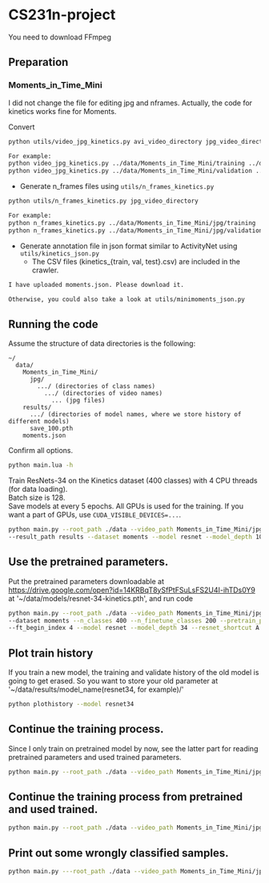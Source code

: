 # CS231n-project

You need to download FFmpeg

## Preparation


### Moments_in_Time_Mini 


I did not change the file for editing jpg and nframes. Actually, the code for kinetics works fine for Moments.

Convert 
```bash
python utils/video_jpg_kinetics.py avi_video_directory jpg_video_directory

For example:
python video_jpg_kinetics.py ../data/Moments_in_Time_Mini/training ../data/Moments_in_Time_Mini/jpg/training/
python video_jpg_kinetics.py ../data/Moments_in_Time_Mini/validation ../data/Moments_in_Time_Mini/jpg/validation/
```

* Generate n_frames files using ```utils/n_frames_kinetics.py```

```bash
python utils/n_frames_kinetics.py jpg_video_directory

For example:
python n_frames_kinetics.py ../data/Moments_in_Time_Mini/jpg/training
python n_frames_kinetics.py ../data/Moments_in_Time_Mini/jpg/validation
```

* Generate annotation file in json format similar to ActivityNet using ```utils/kinetics_json.py```
  * The CSV files (kinetics_{train, val, test}.csv) are included in the crawler.

```bash
I have uploaded moments.json. Please download it.

Otherwise, you could also take a look at utils/minimoments_json.py
```


## Running the code

Assume the structure of data directories is the following:

```misc
~/
  data/
    Moments_in_Time_Mini/
      jpg/
        .../ (directories of class names)
          .../ (directories of video names)
            ... (jpg files)
    results/
      .../ (directories of model names, where we store history of different models)
      save_100.pth
    moments.json
```

Confirm all options.

```bash
python main.lua -h
```

Train ResNets-34 on the Kinetics dataset (400 classes) with 4 CPU threads (for data loading).  
Batch size is 128.  
Save models at every 5 epochs.
All GPUs is used for the training.
If you want a part of GPUs, use ```CUDA_VISIBLE_DEVICES=...```.

```bash
python main.py --root_path ./data --video_path Moments_in_Time_Mini/jpg --annotation_path moments.json 
--result_path results --dataset moments --model resnet --model_depth 10 --n_classes 200 --batch_size 128 --n_threads 4 --checkpoint 5
```

## Use the pretrained parameters.

Put the pretrained parameters downloadable at https://drive.google.com/open?id=14KRBqT8ySfPtFSuLsFS2U4I-ihTDs0Y9 at '~/data/models/resnet-34-kinetics.pth', and run code

```bash
python main.py --root_path ./data --video_path Moments_in_Time_Mini/jpg --annotation_path moments.json --result_path results 
--dataset moments --n_classes 400 --n_finetune_classes 200 --pretrain_path models/resnet-34-kinetics.pth 
--ft_begin_index 4 --model resnet --model_depth 34 --resnet_shortcut A --batch_size 30 --n_threads 4 --checkpoint 5

```
## Plot train history

If you train a new model, the training and validate history of the old model is going to get erased. So you want to store your old parameter at '~/data/results/model_name(resnet34, for example)/'


```bash
python plothistory --model resnet34
```

## Continue the training process.

Since I only train on pretrained model by now, see the latter part for reading pretrained parameters and used trained parameters.
```bash
python main.py --root_path ./data --video_path Moments_in_Time_Mini/jpg --annotation_path moments.json --result_path results --dataset moments --resume_path results/save_5.pth --model_depth 34 --n_classes 200 --batch_size 30 --n_threads 4 --checkpoint 5
```

## Continue the training process from pretrained and used trained.
```bash
python main.py --root_path ./data --video_path Moments_in_Time_Mini/jpg --annotation_path moments.json --result_path results --dataset moments --n_classes 400 --n_finetune_classes 200 --pretrain_path models/resnet-34-kinetics.pth --resume_path results/save_15.pth --ft_begin_index 4 --model resnet --model_depth 34 --resnet_shortcut A --batch_size 30 --n_threads 4 --checkpoint 5
```


## Print out some wrongly classified samples.

```bash
python main.py ---root_path ./data --video_path Moments_in_Time_Mini/jpg --annotation_path moments.json --result_path results --dataset moments --n_classes 400 --n_finetune_classes 200 --pretrain_path models/resnet-34-kinetics.pth --resume_path results/save_15.pth --ft_begin_index 4 --debug --model resnet --model_depth 34 --resnet_shortcut A --batch_size 30 --n_threads 4 --checkpoint 5
```

